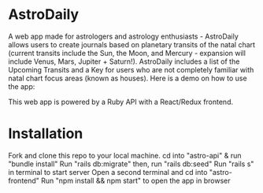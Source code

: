 # AstroDaily
A web app made for astrologers and astrology enthusiasts - AstroDaily allows users to create journals based on planetary transits of the natal chart (current transits include the Sun, the Moon, and Mercury - expansion will include Venus, Mars, Jupiter + Saturn!). AstroDaily includes a list of the Upcoming Transits and a Key for users who are not completely familiar with natal chart focus areas (known as houses). Here is a demo on how to use the app:

This web app is powered by a Ruby API with a React/Redux frontend.

# Installation
Fork and clone this repo to your local machine.
cd into "astro-api" & run "bundle install"
Run "rails db:migrate" then, run "rails db:seed"
Run "rails s" in terminal to start server
Open a second terminal and cd into "astro-frontend"
Run "npm install && npm start" to open the app in browser
